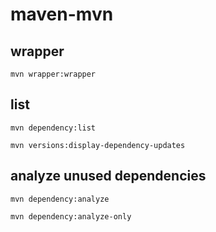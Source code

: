 # maven-mvn
## wrapper
```shell
mvn wrapper:wrapper
```
## list
```shell
mvn dependency:list
```
```shell
mvn versions:display-dependency-updates
```
## analyze unused dependencies
```shell
mvn dependency:analyze
```
```shell
mvn dependency:analyze-only
```
